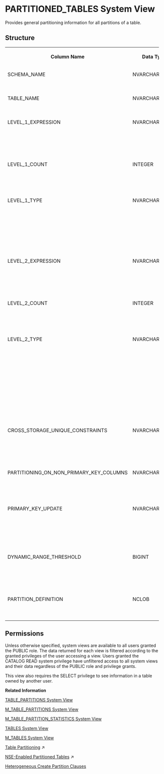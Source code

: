 <!-- loiocdd43294c8a74652b4b6246272db7939 -->

# PARTITIONED\_TABLES System View

Provides general partitioning information for all partitions of a table.



## Structure


<table>
<tr>
<th valign="top">

Column Name

</th>
<th valign="top">

Data Type

</th>
<th valign="top">

Description

</th>
</tr>
<tr>
<td valign="top">

SCHEMA\_NAME

</td>
<td valign="top">

NVARCHAR\(256\)

</td>
<td valign="top">

Displays the schema name.

</td>
</tr>
<tr>
<td valign="top">

TABLE\_NAME

</td>
<td valign="top">

NVARCHAR\(256\)

</td>
<td valign="top">

Displays the table name.

</td>
</tr>
<tr>
<td valign="top">

LEVEL\_1\_EXPRESSION

</td>
<td valign="top">

NVARCHAR\(5000\)

</td>
<td valign="top">

Displays the partitioning expression for first-level partitions.

</td>
</tr>
<tr>
<td valign="top">

LEVEL\_1\_COUNT

</td>
<td valign="top">

INTEGER

</td>
<td valign="top">

Displays the total number of partitions at the first level.

</td>
</tr>
<tr>
<td valign="top">

LEVEL\_1\_TYPE

</td>
<td valign="top">

NVARCHAR\(16\)

</td>
<td valign="top">

Displays the partitioning type at the first level: HASH, RANGE, ROUNDROBIN, REPLICATE, or RANGE HETEROGENEOUS.

</td>
</tr>
<tr>
<td valign="top">

LEVEL\_2\_EXPRESSION

</td>
<td valign="top">

NVARCHAR\(5000\)

</td>
<td valign="top">

Displays the partitioning expression for second-level partitions.

</td>
</tr>
<tr>
<td valign="top">

LEVEL\_2\_COUNT

</td>
<td valign="top">

INTEGER

</td>
<td valign="top">

Displays the total number of partitions at the second level.

</td>
</tr>
<tr>
<td valign="top">

LEVEL\_2\_TYPE

</td>
<td valign="top">

NVARCHAR\(16\)

</td>
<td valign="top">

Displays the partitioning type at the second level: HASH, RANGE, RANGE HETEROGENEOUS, or HASH HETEROGENEOUS. Heterogeneous indicates an unbalanced partitioning scheme.

</td>
</tr>
<tr>
<td valign="top">

CROSS\_STORAGE\_UNIQUE\_CONSTRAINTS

</td>
<td valign="top">

NVARCHAR\(5\)

</td>
<td valign="top">

Displays whether constraint checking is done across stores: TRUE/FALSE.

</td>
</tr>
<tr>
<td valign="top">

PARTITIONING\_ON\_NON\_PRIMARY\_KEY\_COLUMNS

</td>
<td valign="top">

NVARCHAR\(5\)

</td>
<td valign="top">

Displays whether partitioning is on a non-primary key: TRUE/FALSE.

</td>
</tr>
<tr>
<td valign="top">

PRIMARY\_KEY\_UPDATE

</td>
<td valign="top">

NVARCHAR\(5\)

</td>
<td valign="top">

Displays whether UPDATE statements are allowed on primary key columns: TRUE/FALSE.

</td>
</tr>
<tr>
<td valign="top">

DYNAMIC\_RANGE\_THRESHOLD

</td>
<td valign="top">

BIGINT

</td>
<td valign="top">

Displays the threshold after which a new partition is created dynamically.

</td>
</tr>
<tr>
<td valign="top">

PARTITION\_DEFINITION

</td>
<td valign="top">

NCLOB

</td>
<td valign="top">

Displays the PARTITION BY clause.

</td>
</tr>
</table>



<a name="loiocdd43294c8a74652b4b6246272db7939__section_fvk_dv1_x2b"/>

## Permissions

Unless otherwise specified, system views are available to all users granted the PUBLIC role. The data returned for each view is filtered according to the granted privileges of the user accessing a view. Users granted the CATALOG READ system privilege have unfiltered access to all system views and their data regardless of the PUBLIC role and privilege grants.

This view also requires the SELECT privilege to see information in a table owned by another user.

**Related Information**  


[TABLE\_PARTITIONS System View](table-partitions-system-view-c81d9be.md "Partition-specific information for partitioned tables.")

[M\_TABLE\_PARTITIONS System View](../022-Monitoring-Views/m-table-partitions-system-view-6e81917.md "Provides information regarding partition-specific memory and disk usage for partitioned tables.")

[M\_TABLE\_PARTITION\_STATISTICS System View](../022-Monitoring-Views/m-table-partition-statistics-system-view-b825ba5.md "Returns the table partition runtime statistics for column store partition tables only. This view is empty if the partition_statistics_select_enabled property in the indexserver.ini configuration file is disabled.")

[TABLES System View](tables-system-view-2101973.md "Provides information about tables in the database.")

[M\_TABLES System View](../022-Monitoring-Views/m-tables-system-view-20c7689.md "Provides information on row and column tables.")

[Table Partitioning](https://help.sap.com/viewer/f9c5015e72e04fffa14d7d4f7267d897/2024_1_QRC/en-US/c2ea130bbb571014b024ffeda5090764.html "The partitioning feature of the SAP HANA database splits column-store tables horizontally into disjunctive sub-tables or partitions. In this way, large tables can be broken down into smaller, more manageable parts. Partitioning is typically used in multiple-host systems, but it may also be beneficial in single-host systems.") :arrow_upper_right:

[NSE-Enabled Partitioned Tables](https://help.sap.com/viewer/f9c5015e72e04fffa14d7d4f7267d897/2024_1_QRC/en-US/322bb45b63fd4d3c90ca4baf5e7558df.html "For SAP HANA NSE tables, partitioning can be heterogeneous or non-heterogenous. However, partition load unit can be set only for heterogeneous partitioning. This scenario describes a sequence of steps creating a page-loadable, partitioned table and then altering its load unit.") :arrow_upper_right:

[Heterogeneous Create Partition Clauses](../../010-SQL-Reference/012-SQL-Statements/heterogeneous-create-partition-clauses-d496e58.md "Defines the various partitioning clauses available for heterogeneous partitions when creating a new table.")


